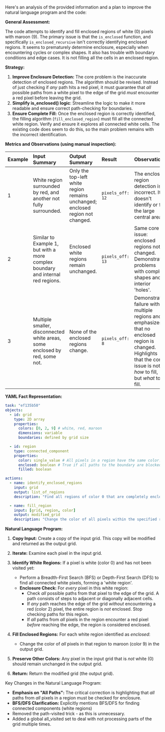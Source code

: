 Here's an analysis of the provided information and a plan to improve the natural language program and the code:

**General Assessment:**

The code attempts to identify and fill enclosed regions of white (0) pixels with maroon (9). The primary issue is that the `is_enclosed` function, and specifically `is_enclosed_recursive` isn't correctly identifying enclosed regions. It seems to prematurely determine enclosure, especially when encountering cycles or complex shapes. It also has trouble with boundary conditions and edge cases. It is not filling all the cells in an enclosed region.

**Strategy:**

1.  **Improve Enclosure Detection:** The core problem is the inaccurate detection of enclosed regions. The algorithm should be revised. Instead of just checking if *any* path hits a red pixel, it must guarantee that *all* possible paths from a white pixel to the edge of the grid *must* encounter a red pixel before leaving the grid.
2.  **Simplify is_enclosed() logic**: Streamline the logic to make it more readable and ensure correct path-checking for boundaries.
3.  **Ensure Complete Fill:** Once the enclosed region is correctly identified, the filling algorithm (`fill_enclosed_region`) must fill all the connected white region. Verify and ensure it explores all connected white cells. The existing code does seem to do this, so the main problem remains with the incorrect identification.

**Metrics and Observations (using manual inspection):**

| Example | Input Summary                                                                     | Output Summary                                                                    | Result                                                                       | Observations                                                                                                                                                                      |
| :------ | :-------------------------------------------------------------------------------- | :-------------------------------------------------------------------------------- | :--------------------------------------------------------------------------- | :-------------------------------------------------------------------------------------------------------------------------------------------------------------------------------- |
| 1       | White region surrounded by red, and another not fully surrounded.                 | Only the top-left white region remains unchanged; enclosed region not changed.    | `pixels_off: 12`                                                              | The enclosed region detection is incorrect. It doesn't identify or fill the large central area.                                                                              |
| 2       | Similar to Example 1, but with a more complex boundary and internal red regions.  | Enclosed white regions remain unchanged.                                         | `pixels_off: 13`                                                              | Same core issue: enclosed regions not changed. Demonstrates problems with complex shapes and interior 'holes'.                                                                |
| 3       | Multiple smaller, disconnected white areas, some enclosed by red, some not.        | None of the enclosed regions change.                                               | `pixels_off: 8`                                                               | Demonstrates failure with multiple regions and emphasizes that no enclosed region is changed.  Highlights that the core issue is not *how* to fill, but *what* to fill. |

**YAML Fact Representation:**


```yaml
task: "ef135b50"
objects:
  - id: grid
    type: 2D array
    properties:
      colors: [0, 2, 9] # white, red, maroon
      dimensions: variable
      boundaries: defined by grid size

  - id: region
    type: connected_component
    properties:
      color: single_value # All pixels in a region have the same color.
      enclosed: boolean # True if all paths to the boundary are blocked by red pixels.
      filled: boolean

actions:
  - name: identify_enclosed_regions
    input: grid
    output: list_of_regions
    description: "Find all regions of color 0 that are completely enclosed by color 2."

  - name: fill_region
    input: [grid, region, color]
    output: modified_grid
    description: "Change the color of all pixels within the specified region to the given color."
```


**Natural Language Program:**

1.  **Copy Input:** Create a copy of the input grid. This copy will be modified and returned as the output grid.

2.  **Iterate:** Examine each pixel in the input grid.

3.  **Identify White Regions:** If a pixel is white (color 0) and has not been visited yet:

    *   Perform a Breadth-First Search (BFS) or Depth-First Search (DFS) to find all connected white pixels, forming a 'white region'.
    *   **Enclosure Check:** For *every* pixel in this white region:
        *   Check *all* possible paths from that pixel to the edge of the grid. A path consists of steps to adjacent or diagonally adjacent cells.
        *   If *any* path reaches the edge of the grid *without* encountering a red (color 2) pixel, the entire region is *not* enclosed. Stop checking paths for this region.
        *   If *all* paths from *all* pixels in the region encounter a red pixel *before* reaching the edge, the region is considered enclosed.

4.  **Fill Enclosed Regions:** For each white region identified as *enclosed*:

    *   Change the color of *all* pixels in that region to maroon (color 9) in the output grid.

5.  **Preserve Other Colors:** Any pixel in the input grid that is *not* white (0) should remain unchanged in the output grid.

6.  **Return:** Return the modified grid (the output grid).

Key Changes in the Natural Language Program:

*   **Emphasis on "All Paths":**  The critical correction is highlighting that *all* paths from *all* pixels in a region must be checked for enclosure.
*   **BFS/DFS Clarification:**  Explicitly mentions BFS/DFS for finding connected components (white regions)
*    Removed the path-visited trick - as this is unnecessary.
*    Added a global all_visited set to deal with not processing parts of the grid multiple times.
